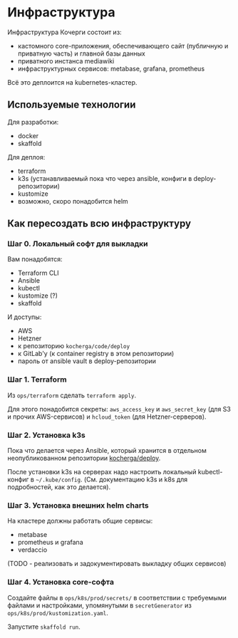 # Инфраструктура

Инфраструктура Кочерги состоит из:
- кастомного core-приложения, обеспечивающего сайт (публичную и приватную часть) и главной базы данных
- приватного инстанса mediawiki
- инфраструктурных сервисов: metabase, grafana, prometheus

Всё это деплоится на kubernetes-кластер.

## Используемые технологии

Для разработки:
- docker
- skaffold

Для деплоя:
- terraform
- k3s (устанавливаемый пока что через ansible, конфиги в deploy-репозитории)
- kustomize
- возможно, скоро понадобится helm

## Как пересоздать всю инфраструктуру

### Шаг 0. Локальный софт для выкладки

Вам понадобятся:
* Terraform CLI
* Ansible
* kubectl
* kustomize (?)
* skaffold

И доступы:
* AWS
* Hetzner
* к репозиторию `kocherga/code/deploy`
* к GitLab'у (к container registry в этом репозитории)
* пароль от ansible vault в deploy-репозитории

### Шаг 1. Terraform

Из `ops/terraform` сделать `terraform apply`.

Для этого понадобится секреты: `aws_access_key` и `aws_secret_key` (для S3 и прочих AWS-сервисов) и `hcloud_token` (для Hetzner-серверов).

### Шаг 2. Установка k3s

Пока что делается через Ansible, который хранится в отдельном неопубликованном репозитории [kocherga/deploy](https://gitlab.com/kocherga/code/deploy).

После установки k3s на серверах надо настроить локальный kubectl-конфиг в `~/.kube/config`. (См. документацию k3s и k8s для подробностей, как это делается).

### Шаг 3. Установка внешних helm charts

На кластере должны работать общие сервисы:
* metabase
* prometheus и grafana
* verdaccio

(TODO - реализовать и задокументировать выкладку общих сервисов)

### Шаг 4. Установка core-софта

Создайте файлы в `ops/k8s/prod/secrets/` в соответствии с требуемыми файлами и настройками, упомянутыми в `secretGenerator` из `ops/k8s/prod/kustomization.yaml`.

Запустите `skaffold run`.
